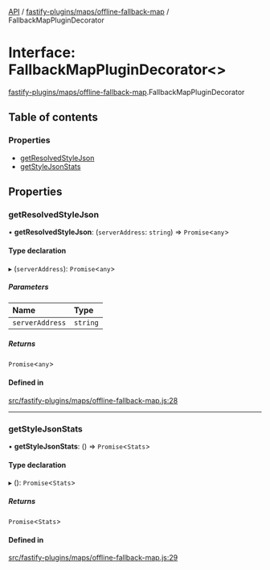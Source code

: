 [API](../README.md) / [fastify-plugins/maps/offline-fallback-map](../modules/fastify_plugins_maps_offline_fallback_map.md) / FallbackMapPluginDecorator

# Interface: FallbackMapPluginDecorator\<\>

[fastify-plugins/maps/offline-fallback-map](../modules/fastify_plugins_maps_offline_fallback_map.md).FallbackMapPluginDecorator

## Table of contents

### Properties

- [getResolvedStyleJson](fastify_plugins_maps_offline_fallback_map.FallbackMapPluginDecorator.md#getresolvedstylejson)
- [getStyleJsonStats](fastify_plugins_maps_offline_fallback_map.FallbackMapPluginDecorator.md#getstylejsonstats)

## Properties

### getResolvedStyleJson

• **getResolvedStyleJson**: (`serverAddress`: `string`) => `Promise`\<`any`\>

#### Type declaration

▸ (`serverAddress`): `Promise`\<`any`\>

##### Parameters

| Name | Type |
| :------ | :------ |
| `serverAddress` | `string` |

##### Returns

`Promise`\<`any`\>

#### Defined in

[src/fastify-plugins/maps/offline-fallback-map.js:28](https://github.com/digidem/mapeo-core-next/blob/53dc843a45bb963f7a880f5f7973107d5b1fb99c/src/fastify-plugins/maps/offline-fallback-map.js#L28)

___

### getStyleJsonStats

• **getStyleJsonStats**: () => `Promise`\<`Stats`\>

#### Type declaration

▸ (): `Promise`\<`Stats`\>

##### Returns

`Promise`\<`Stats`\>

#### Defined in

[src/fastify-plugins/maps/offline-fallback-map.js:29](https://github.com/digidem/mapeo-core-next/blob/53dc843a45bb963f7a880f5f7973107d5b1fb99c/src/fastify-plugins/maps/offline-fallback-map.js#L29)
